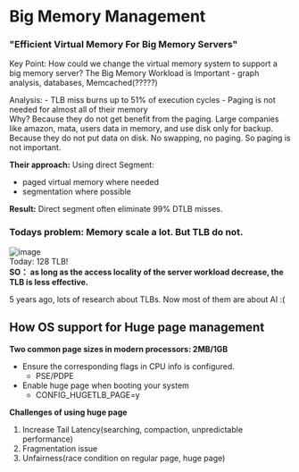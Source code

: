 # Big Memory Management
### "Efficient Virtual Memory For Big Memory Servers"  

Key Point: How could we change the virtual memory system to support a big memory server?
  The Big Memory Workload is Important
    - graph analysis, databases, Memcached(?????)
   
  Analysis:
    - TLB miss burns up to 51% of execution cycles
    - Paging is not needed for almost all of their memory  
Why? Because they do not get benefit from the paging. Large companies like amazon, mata, users data in memory, and use disk only for backup.
Because they do not put data on disk. No swapping, no paging. So paging is not important.

**Their approach:** Using direct Segment:
- paged virtual memory where needed
- segmentation where possible

**Result:** Direct segment often eliminate 99% DTLB misses.


### Todays problem: Memory scale a lot. But TLB do not.    
![image](https://github.com/user-attachments/assets/d6c6a506-988c-4437-b54e-0ea1b81c39b7)  
Today: 128 TLB!  
**SO： as long as the access locality of the server workload decrease, the TLB is less effective.**    

5 years ago, lots of research about TLBs. Now most of them are about AI :(  

## How OS support for Huge page management
**Two common page sizes in modern processors: 2MB/1GB**   
- Ensure the corresponding flags in CPU info is configured.
    - PSE/PDPE
- Enable huge page when booting your system
    - CONFIG_HUGETLB_PAGE=y

**Challenges of using huge page**
1. Increase Tail Latency(searching, compaction, unpredictable performance)  
2. Fragmentation issue
3. Unfairness(race condition on regular page, huge page)





